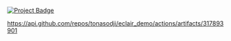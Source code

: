 <a href="https://eclairit.com:3787/fs/home/emelin/github/${{GITHUB_SHA}}/last_main/PROJECT.ecd">![Project Badge](https://github.com/tonasodji/eclair_badge/blob/main/badge.svg)</a>


https://api.github.com/repos/tonasodji/eclair_demo/actions/artifacts/317893901





